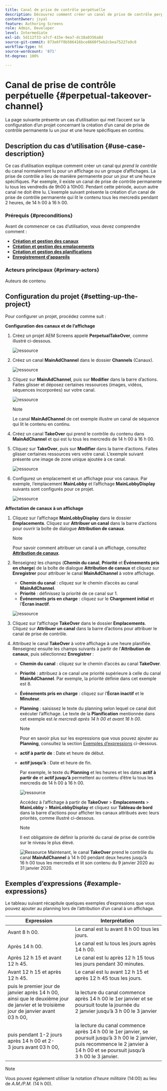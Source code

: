 ```yaml
---
title: Canal de prise de contrôle perpétuelle
description: Découvrez comment créer un canal de prise de contrôle perpétuelle.
contentOwner: jsyal
feature: Authoring Screens
role: Admin, Developer
level: Intermediate
exl-id: 5d112f33-a7cf-415e-9ea7-dc18a0356a8d
source-git-commit: 873e6ff8b506416bce8660f5eb2cbea75227a9c8
workflow-type: ht
source-wordcount: '871'
ht-degree: 100%

---
```


# Canal de prise de contrôle perpétuelle {#perpetual-takeover-channel}

La page suivante présente un cas d’utilisation qui met l’accent sur la configuration d’un projet concernant la création d’un canal de prise de contrôle permanente lu un jour et une heure spécifiques en continu.

## Description du cas d’utilisation {#use-case-description}

Ce cas d’utilisation explique comment créer un canal qui *prend le contrôle* du canal normalement lu pour un affichage ou un groupe d’affichages. La prise de contrôle a lieu de manière permanente pour un jour et une heure spécifiques.
Par exemple, il existe un canal de prise de contrôle permanente lu tous les vendredis de 9h00 à 10h00. Pendant cette période, aucun autre canal ne doit être lu. L’exemple suivant présente la création d’un canal de prise de contrôle permanente qui lit le contenu tous les mercredis pendant 2 heures, de 14 h 00 à 16 h 00.

### Prérequis {#preconditions}

Avant de commencer ce cas d’utilisation, vous devez comprendre comment :

* **[Création et gestion des canaux](managing-channels.md)**
* **[Création et gestion des emplacements](managing-locations.md)**
* **[Création et gestion des planifications](managing-schedules.md)**
* **[Enregistrement d’appareils](device-registration.md)**

### Acteurs principaux {#primary-actors}

Auteurs de contenu

## Configuration du projet {#setting-up-the-project}

Pour configurer un projet, procédez comme suit :

**Configuration des canaux et de l’affichage**

1. Créez un projet AEM Screens appelé **PerpetualTakeOver**, comme illustré ci-dessous.

   ![ressource](assets/p_usecase1.png)

1. Créez un canal **MainAdChannel** dans le dossier **Channels** (Canaux).

   ![ressource](assets/p_usecase2.png)

1. Cliquez sur **MainAdChannel**, puis sur **Modifier** dans la barre d’actions. Faites glisser et déposez certaines ressources (images, vidéos, séquences incorporées) sur votre canal.

   ![ressource](assets/p_usecase3.png)


   >[!NOTE]
   >Le canal **MainAdChannel** de cet exemple illustre un canal de séquence qui lit le contenu en continu.

1. Créez un canal **TakeOver** qui prend le contrôle du contenu dans **MainAdChannel** et qui est lu tous les mercredis de 14 h 00 à 16 h 00.

1. Cliquez sur **TakeOver**, puis sur **Modifier** dans la barre d’actions. Faites glisser certaines ressources vers votre canal. L’exemple suivant présente une image de zone unique ajoutée à ce canal.

   ![ressource](assets/p_usecase4.png)

1. Configurez un emplacement et un affichage pour vos canaux. Par exemple, l’emplacement **MainLobby** et l’affichage **MainLobbyDisplay** suivants sont configurés pour ce projet.

   ![ressource](assets/p_usecase5.png)

**Affectation de canaux à un affichage**

1. Cliquez sur l’affichage **MainLobbyDisplay** dans le dossier **Emplacements**. Cliquez sur **Attribuer un canal** dans la barre d’actions pour ouvrir la boîte de dialogue **Attribution de canaux**.

   >[!NOTE]
   >Pour savoir comment attribuer un canal à un affichage, consultez **[Attribution de canaux](channel-assignment.md)**.

1. Renseignez les champs (**Chemin du canal**, **Priorité** et **Événements pris en charge**) de la boîte de dialogue **Attribution de canaux** et cliquez sur **Enregistrer** pour attribuer le canal **MainAdChannel** à votre affichage.

   * **Chemin du canal** : cliquez sur le chemin d’accès au canal **MainAdChannel**.
   * **Priorité** : définissez la priorité de ce canal sur 1.
   * **Événements pris en charge** : cliquez sur le **Chargement initial** et l’**Écran inactif**.

   ![ressource](assets/p_usecase6.png)

1. Cliquez sur l’affichage **TakeOver** dans le dossier **Emplacements**. Cliquez sur **Attribuer un canal** dans la barre d’actions pour attribuer le canal de prise de contrôle.

1. Attribuez le canal **TakeOver** à votre affichage à une heure planifiée. Renseignez ensuite les champs suivants à partir de l’**Attribution de canaux**, puis sélectionnez **Enregistrer** :

   * **Chemin du canal** : cliquez sur le chemin d’accès au canal **TakeOver**.
   * **Priorité** : attribuez à ce canal une priorité supérieure à celle du canal **MainAdChannel**. Par exemple, la priorité définie dans cet exemple est 8.
   * **Événements pris en charge** : cliquez sur l’**Écran inactif** et le **Minuteur**.
   * **Planning** : saisissez le texte du planning selon lequel ce canal doit exécuter l’affichage. Le texte de la **Planification** mentionnée dans cet exemple est *le mercredi après 14 h 00 et avant 16 h 00*.

     >[!NOTE]
     >Pour en savoir plus sur les expressions que vous pouvez ajouter au **Planning**, consultez la section [Exemples d’expressions](#example-expressions) ci-dessous.
   * **actif à partir de** : Date et heure de début.
   * **actif jusqu’à** : Date et heure de fin.

     Par exemple, le texte du **Planning** et les heures et les dates **actif à partir de** et **actif jusqu’à** permettent au contenu d’être lu tous les mercredis de 14 h 00 à 16 h 00.


     ![ressource](assets/p_usecase7.png)

     Accédez à l’affichage à partir de **TakeOver** > **Emplacements** > **MainLobby** > **MainLobbyDisplay** et cliquez sur **Tableau de bord** dans la barre d’actions pour afficher les canaux attribués avec leurs priorités, comme illustré ci-dessous.

     >[!NOTE]
     >Il est obligatoire de définir la priorité du canal de prise de contrôle sur le niveau le plus élevé.

     ![Ressource](assets/p_usecase8.png)
Maintenant, le canal **TakeOver** prend le contrôle du canal **MainAdChannel** à 14 h 00 pendant deux heures jusqu’à 16 h 00 tous les mercredis et lit son contenu du 9 janvier 2020 au 31 janvier 2020.

## Exemples d’expressions {#example-expressions}

Le tableau suivant récapitule quelques exemples d’expressions que vous pouvez ajouter au planning lors de l’attribution d’un canal à un affichage.

| **Expression** | **Interprétation** |
|---|---|
| Avant 8 h 00. | Le canal est lu avant 8 h 00 tous les jours. |
| Après 14 h 00. | Le canal est lu tous les jours après 14 h 00. |
| Après 12 h 15 et avant 12 h 45. | Le canal est lu après 12 h 15 tous les jours pendant 30 minutes. |
| Avant 12 h 15 et après 12 h 45. | Le canal est lu avant 12 h 15 et après 12 h 45 tous les jours. |
| puis le premier jour de janvier après 14 h 00, ainsi que le deuxième jour de janvier et le troisième jour de janvier avant 03 h 00, | la lecture du canal commence après 14 h 00 le 1er janvier et se poursuit toute la journée du 2 janvier jusqu’à 3 h 00 le 3 janvier |
| puis pendant 1-2 jours après 14 h 00 et 2-3 jours avant 03 h 00, | la lecture du canal commence après 14 h 00 le 1er janvier, se poursuit jusqu’à 3 h 00 le 2 janvier, puis recommence le 2 janvier à 14 h 00 et se poursuit jusqu’à 3 h 00 le 3 janvier. |

>[!NOTE]
>
>Vous pouvez également utiliser la notation d’_heure militaire_ (14:00) au lieu de *A.M./P.M.* (14 h 00).
